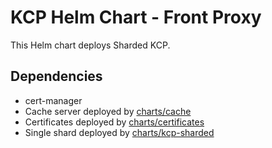 # KCP Helm Chart - Front Proxy

This Helm chart deploys Sharded KCP.

## Dependencies

* cert-manager
* Cache server deployed by [charts/cache](../../charts/cache)
* Certificates deployed by [charts/certificates](../../charts/certificates)
* Single shard deployed by [charts/kcp-sharded](../../charts/kcp-sharded)
